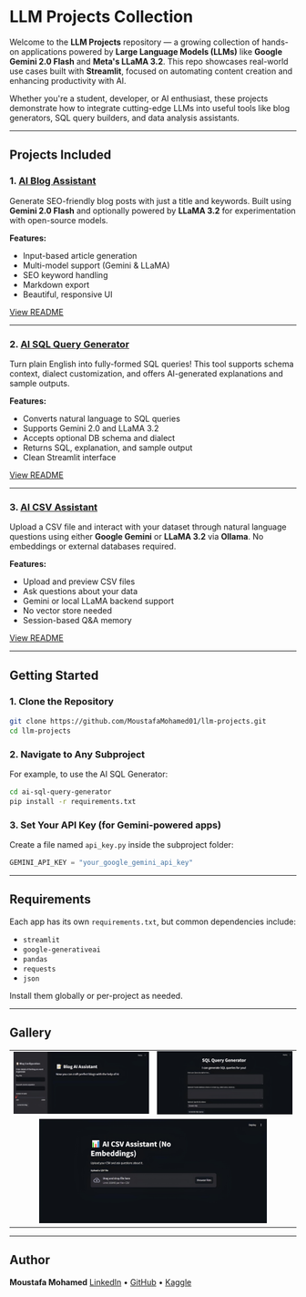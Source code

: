 # LLM Projects Collection

Welcome to the **LLM Projects** repository — a growing collection of hands-on applications powered by **Large Language Models (LLMs)** like **Google Gemini 2.0 Flash** and **Meta's LLaMA 3.2**. This repo showcases real-world use cases built with **Streamlit**, focused on automating content creation and enhancing productivity with AI.

Whether you're a student, developer, or AI enthusiast, these projects demonstrate how to integrate cutting-edge LLMs into useful tools like blog generators, SQL query builders, and data analysis assistants.

---

## Projects Included

### 1. [AI Blog Assistant](./ai-blog-assistant)

Generate SEO-friendly blog posts with just a title and keywords. Built using **Gemini 2.0 Flash** and optionally powered by **LLaMA 3.2** for experimentation with open-source models.

**Features:**

* Input-based article generation
* Multi-model support (Gemini & LLaMA)
* SEO keyword handling
* Markdown export
* Beautiful, responsive UI

[View README](./ai-blog-assistant/README.md)

---

### 2. [AI SQL Query Generator](./ai-sql-query-generator)

Turn plain English into fully-formed SQL queries! This tool supports schema context, dialect customization, and offers AI-generated explanations and sample outputs.

**Features:**

* Converts natural language to SQL queries
* Supports Gemini 2.0 and LLaMA 3.2
* Accepts optional DB schema and dialect
* Returns SQL, explanation, and sample output
* Clean Streamlit interface

[View README](./ai-sql-query-generator/README.md)

---

### 3. [AI CSV Assistant](./ai-data-analyzer)

Upload a CSV file and interact with your dataset through natural language questions using either **Google Gemini** or **LLaMA 3.2** via **Ollama**. No embeddings or external databases required.

**Features:**

* Upload and preview CSV files
* Ask questions about your data
* Gemini or local LLaMA backend support
* No vector store needed
* Session-based Q\&A memory

[View README](./ai-data-analyzer/README.md)

---

## Getting Started

### 1. Clone the Repository

```bash
git clone https://github.com/MoustafaMohamed01/llm-projects.git
cd llm-projects
```

### 2. Navigate to Any Subproject

For example, to use the AI SQL Generator:

```bash
cd ai-sql-query-generator
pip install -r requirements.txt
```

### 3. Set Your API Key (for Gemini-powered apps)

Create a file named `api_key.py` inside the subproject folder:

```python
GEMINI_API_KEY = "your_google_gemini_api_key"
```

---

## Requirements

Each app has its own `requirements.txt`, but common dependencies include:

* `streamlit`
* `google-generativeai`
* `pandas`
* `requests`
* `json`

Install them globally or per-project as needed.

---

## Gallery

<table>
  <tr>
    <td><img src="ai-blog-assistant/images/Streamlit_app.jpg" alt="Blog Assistant UI" width="400"/></td>
    <td><img src="ai-sql-query-generator/images/streamlit_app.jpg" alt="SQL Generator UI" width="400"/></td>
  </tr>
  <tr>
    <td colspan="2" align="center"><img src="ai-data-analyzer/images/streamlit_app.jpg" alt="CSV Assistant UI" width="400"/></td>
  </tr>
</table>

---

## Author

**Moustafa Mohamed**
[LinkedIn](https://www.linkedin.com/in/moustafamohamed01/) • [GitHub](https://github.com/MoustafaMohamed01) • [Kaggle](https://www.kaggle.com/moustafamohamed01)
